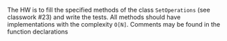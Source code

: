 The HW is to fill the specified methods of the class `SetOperations` (see classwork #23) and write the tests. 
All methods should have implementations with the complexity `O[N]`. Comments may be found in the function declarations
